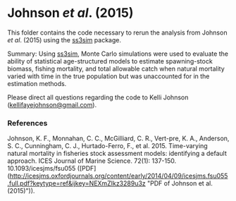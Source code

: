 Johnson *et al*. (2015)
=======================

This folder contains the code necessary to rerun the analysis from
Johnson *et al*. (2015) using the 
[ss3sim](https://github.com/ss3sim/ss3sim) package.

Summary: Using [ss3sim](https://github.com/ss3sim/ss3sim), Monte Carlo simulations were used to evaluate the ability of statistical age-structured models to estimate spawning-stock biomass, fishing mortality, and total allowable catch when natural mortality varied with time in the true population but was unaccounted for in the estimation methods.

Please direct all questions regarding the code to 
Kelli Johnson (<kellifayejohnson@gmail.com>).

### References
Johnson, K. F., Monnahan, C. C., McGilliard, C. R., Vert-pre, K. A., 
Anderson, S. C., Cunningham, C. J., Hurtado-Ferro, F., et al. 2015. 
Time-varying natural mortality in fisheries stock assessment models: identifying a default approach.
ICES Journal of Marine Science. 72(1): 137-150. 10.1093/icesjms/fsu055 ([PDF] (http://icesjms.oxfordjournals.org/content/early/2014/04/09/icesjms.fsu055.full.pdf?keytype=ref&ijkey=NEXmZIkz3289u3z "PDF of Johnson et al. (2015)")).
